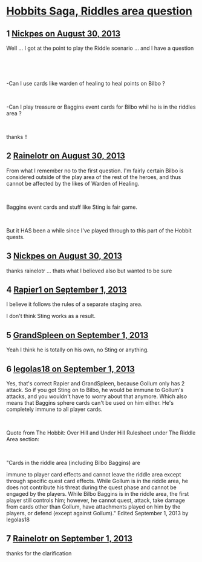 # [Hobbits Saga, Riddles area question](https://community.fantasyflightgames.com/topic/89499-hobbits-saga-riddles-area-question/)

## 1 [Nickpes on August 30, 2013](https://community.fantasyflightgames.com/topic/89499-hobbits-saga-riddles-area-question/?do=findComment&comment=854164)

Well ... I got at the point to play the Riddle scenario ... and I have a question

 

 

-Can I use cards like warden of healing to heal points on Bilbo ? 

 

-Can I play treasure or Baggins event cards for Bilbo whil he is in the riddles area ?

 

thanks !! 

## 2 [Rainelotr on August 30, 2013](https://community.fantasyflightgames.com/topic/89499-hobbits-saga-riddles-area-question/?do=findComment&comment=854199)

From what I remember no to the first question. I'm fairly certain Bilbo is considered outside of the play area of the rest of the heroes, and thus cannot be affected by the likes of Warden of Healing. 

 

Baggins event cards and stuff like Sting is fair game.

 

But it HAS been a while since I've played through to this part of the Hobbit quests. 

## 3 [Nickpes on August 30, 2013](https://community.fantasyflightgames.com/topic/89499-hobbits-saga-riddles-area-question/?do=findComment&comment=854202)

thanks rainelotr ... thats what I believed also but wanted to be sure 

## 4 [Rapier1 on September 1, 2013](https://community.fantasyflightgames.com/topic/89499-hobbits-saga-riddles-area-question/?do=findComment&comment=854914)

I believe it follows the rules of a separate staging area.

I don't think Sting works as a result.

## 5 [GrandSpleen on September 1, 2013](https://community.fantasyflightgames.com/topic/89499-hobbits-saga-riddles-area-question/?do=findComment&comment=854977)

Yeah I think he is totally on his own, no Sting or anything. 

## 6 [legolas18 on September 1, 2013](https://community.fantasyflightgames.com/topic/89499-hobbits-saga-riddles-area-question/?do=findComment&comment=854991)

Yes, that's correct Rapier and GrandSpleen, because Gollum only has 2 attack. So if you got Sting on to Bilbo, he would be immune to Gollum's attacks, and you wouldn't have to worry about that anymore. Which also means that Baggins sphere cards can't be used on him either. He's completely immune to all player cards. 

 

Quote from The Hobbit: Over Hill and Under Hill Rulesheet under The Riddle Area section:

 

"Cards in the riddle area (including Bilbo Baggins) are

immune to player card effects and cannot leave the riddle
area except through specific quest card effects. While
Gollum is in the riddle area, he does not contribute his
threat during the quest phase and cannot be engaged by
the players. While Bilbo Baggins is in the riddle area, the
first player still controls him; however, he cannot quest,
attack, take damage from cards other than Gollum, have
attachments played on him by the players, or defend
(except against Gollum)."
Edited September 1, 2013 by legolas18

## 7 [Rainelotr on September 1, 2013](https://community.fantasyflightgames.com/topic/89499-hobbits-saga-riddles-area-question/?do=findComment&comment=855026)

thanks for the clarification

